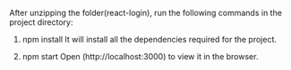 
After unzipping the folder(react-login), run the following commands in the project directory:

1) npm install
	It will install all the dependencies required for the project.
	
2) npm start
 Open (http://localhost:3000) to view it in the browser.

